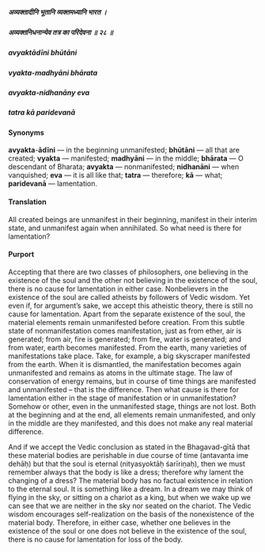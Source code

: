 ##### अव्यक्तादीनि भूतानि व्यक्तमध्यानि भारत ।
##### अव्यक्तनिधनान्येव तत्र का परिदेवना ॥ २८ ॥

##### avyaktādīni bhūtāni
##### vyakta-madhyāni bhārata
##### avyakta-nidhanāny eva
##### tatra kā paridevanā

#### Synonyms

**avyakta**-**ādīni** — in the beginning unmanifested; **bhūtāni** — all that are created; **vyakta** — manifested; **madhyāni** — in the middle; **bhārata** — O descendant of Bharata; **avyakta** — nonmanifested; **nidhanāni** — when vanquished; **eva** — it is all like that; **tatra** — therefore; **kā** — what; **paridevanā** — lamentation.

#### Translation

All created beings are unmanifest in their beginning, manifest in their interim state, and unmanifest again when annihilated. So what need is there for lamentation?

#### Purport

Accepting that there are two classes of philosophers, one believing in the existence of the soul and the other not believing in the existence of the soul, there is no cause for lamentation in either case. Nonbelievers in the existence of the soul are called atheists by followers of Vedic wisdom. Yet even if, for argument’s sake, we accept this atheistic theory, there is still no cause for lamentation. Apart from the separate existence of the soul, the material elements remain unmanifested before creation. From this subtle state of nonmanifestation comes manifestation, just as from ether, air is generated; from air, fire is generated; from fire, water is generated; and from water, earth becomes manifested. From the earth, many varieties of manifestations take place. Take, for example, a big skyscraper manifested from the earth. When it is dismantled, the manifestation becomes again unmanifested and remains as atoms in the ultimate stage. The law of conservation of energy remains, but in course of time things are manifested and unmanifested – that is the difference. Then what cause is there for lamentation either in the stage of manifestation or in unmanifestation? Somehow or other, even in the unmanifested stage, things are not lost. Both at the beginning and at the end, all elements remain unmanifested, and only in the middle are they manifested, and this does not make any real material difference.

And if we accept the Vedic conclusion as stated in the Bhagavad-gītā that these material bodies are perishable in due course of time (antavanta ime dehāḥ) but that the soul is eternal (nityasyoktāḥ śarīriṇaḥ), then we must remember always that the body is like a dress; therefore why lament the changing of a dress? The material body has no factual existence in relation to the eternal soul. It is something like a dream. In a dream we may think of flying in the sky, or sitting on a chariot as a king, but when we wake up we can see that we are neither in the sky nor seated on the chariot. The Vedic wisdom encourages self-realization on the basis of the nonexistence of the material body. Therefore, in either case, whether one believes in the existence of the soul or one does not believe in the existence of the soul, there is no cause for lamentation for loss of the body.